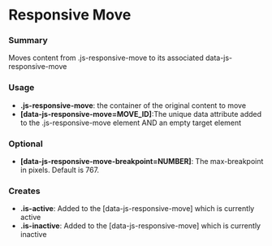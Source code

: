   <h1>Responsive Move</h1>
  <div class="aside-move--top" data-js-responsive-move="aside-move"></div>
  <div class="js-responsive-move aside-move--right" data-js-responsive-move="aside-move" data-js-responsive-move-breakpoint="549">
    <aside>
      <h3>Summary</h3>
      <p>Moves content from .js-responsive-move to its associated data-js-responsive-move</p>
    </aside>
  </div>
  <h3>Usage</h3>
  <ul>
    <li><strong>.js-responsive-move</strong>: the container of the original content to move</li>
    <li><strong>[data-js-responsive-move=MOVE_ID]</strong>:The unique data attribute added to the .js-responsive-move element AND an empty target element</li>
  </ul>
  <h3>Optional</h3>
  <ul>
    <li><strong>[data-js-responsive-move-breakpoint=NUMBER]</strong>: The max-breakpoint in pixels. Default is 767.</li>
  </ul>
  <h3>Creates</h3>
  <ul>
    <li><strong>.is-active</strong>: Added to the [data-js-responsive-move] which is currently active</li>
    <li><strong>.is-inactive</strong>: Added to the [data-js-responsive-move] which is currently inactive</li>
  </ul>